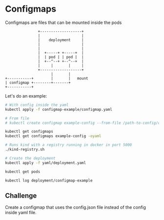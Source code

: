 # Configmaps

Configmaps are files that can be mounted inside the pods

```
               +-------------------+
               |                   |
               |    deployment     |
               |                   |
               |                   |
               |  +-----+ +-----+  |
               |  | pod | | pod |  |
               |  +--^--+ +--^--+  |
               |     |       |     |
               +-------------------+
                     |       |
+-----------+        |       |   mount
| configmap +--------+-------+
+-----------+

```

Let's do an example:

```bash
# With config inside the yaml
kubectl apply -f configmap-example/configmap.yaml

# From file
# kubectl create configmap example-config --from-file /path-to-config/config.json

kubectl get configmaps
kubectl get configmaps example-config -oyaml

# Runs kind with a registry running in docker in port 5000
./kind-registry.sh

# Create the deployment
kubectl apply -f yaml/deployment.yaml

kubectl get pods

kubectl log deployment/configmap-example

```

## Challenge

Create a configmap that uses the config.json file instead of the config inside yaml file.
